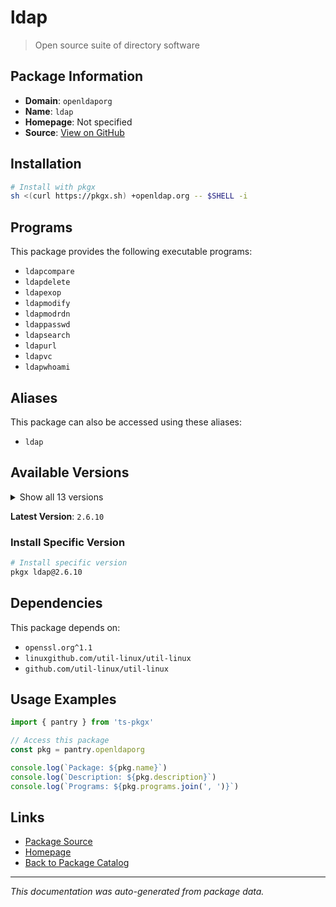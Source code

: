 # ldap

> Open source suite of directory software

## Package Information

- **Domain**: `openldaporg`
- **Name**: `ldap`
- **Homepage**: Not specified
- **Source**: [View on GitHub](https://github.com/pkgxdev/pantry/tree/main/projects/openldap.org/package.yml)

## Installation

```bash
# Install with pkgx
sh <(curl https://pkgx.sh) +openldap.org -- $SHELL -i
```

## Programs

This package provides the following executable programs:

- `ldapcompare`
- `ldapdelete`
- `ldapexop`
- `ldapmodify`
- `ldapmodrdn`
- `ldappasswd`
- `ldapsearch`
- `ldapurl`
- `ldapvc`
- `ldapwhoami`

## Aliases

This package can also be accessed using these aliases:

- `ldap`

## Available Versions

<details>
<summary>Show all 13 versions</summary>

- `2.6.10`, `2.6.9`, `2.6.8`, `2.6.7`, `2.6.6`
- `2.6.5`, `2.6.4`, `2.5.20`, `2.5.19`, `2.5.18`
- `2.5.17`, `2.5.16`, `2.5.15`

</details>

**Latest Version**: `2.6.10`

### Install Specific Version

```bash
# Install specific version
pkgx ldap@2.6.10
```

## Dependencies

This package depends on:

- `openssl.org^1.1`
- `linuxgithub.com/util-linux/util-linux`
- `github.com/util-linux/util-linux`

## Usage Examples

```typescript
import { pantry } from 'ts-pkgx'

// Access this package
const pkg = pantry.openldaporg

console.log(`Package: ${pkg.name}`)
console.log(`Description: ${pkg.description}`)
console.log(`Programs: ${pkg.programs.join(', ')}`)
```

## Links

- [Package Source](https://github.com/pkgxdev/pantry/tree/main/projects/openldap.org/package.yml)
- [Homepage](#)
- [Back to Package Catalog](../package-catalog.md)

---

*This documentation was auto-generated from package data.*
